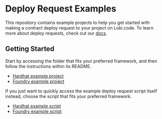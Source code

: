 # Deploy Request Examples

This repository contains example projects to help you get started with making a contract deploy request to your project on Loki.code. To learn more about deploy requests, check out our [docs](https://docs.lokicode.app/make-a-deploy-request).

## Getting Started

Start by accessing the folder that fits your preferred framework, and then follow the instructions within its README.

- [Hardhat example project](/hardhat/)
- [Foundry example project](/foundry/)

If you just want to quickly access the example deploy request script itself instead, choose the script that fits your preferred framework.

- [Hardhat example script](/hardhat/scripts/deploy-request.ts)
- [Foundry example script](/foundry/script/deploy-request.sh)
